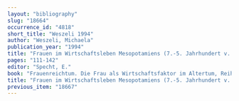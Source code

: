 ```yaml
---
layout: "bibliography"
slug: "18664"
occurrence_id: "4818"
short_title: "Weszeli 1994"
author: "Weszeli, Michaela"
publication_year: "1994"
title: "Frauen im Wirtschaftsleben Mesopotamiens (7.-5. Jahrhundert v. Chr.)"
pages: "111-142"
editor: "Specht, E."
book: "Frauenreichtum. Die Frau als Wirtschaftsfaktor im Altertum, Reihe Frauenforschung 27 (Wien)"
title: "Frauen im Wirtschaftsleben Mesopotamiens (7.-5. Jahrhundert v. Chr.)"
previous_item: "18667"
---
```

